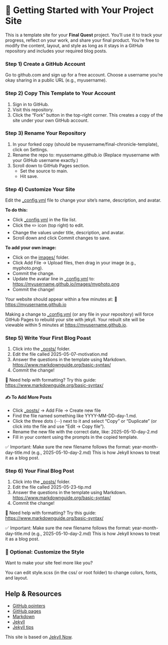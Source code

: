 # 🌟 Getting Started with Your Project Site

This is a template site for your **Final Quest** project. You’ll use it to track your progress, reflect on your work, and share your final product. You’re free to modify the content, layout, and style as long as it stays in a GitHub repository and includes your required blog posts.

### Step 1) Create a GitHub Account

Go to github.com and sign up for a free account. Choose a username you’re okay sharing in a public URL (e.g., myusername).

### Step 2) Copy This Template to Your Account

1.	Sign in to GitHub.
2.	Visit this repository.
3.	Click the “Fork” button in the top-right corner. This creates a copy of the site under your own GitHub account.

### Step 3) Rename Your Repository

1.	In your forked copy (should be myusername/final-chronicle-template), click on Settings.
2.	Rename the repo to:
	myusername.github.io
	(Replace myusername with your GitHub username exactly.)
3.	Scroll down to GitHub Pages section.
	* Set the source to main.
	* Hit save.

### Step 4) Customize Your Site

Edit the [_config.yml](./_config.yml) file to change your site’s name, description, and avatar.

**To do this:**  
* Click [_config.yml](./_config.yml) in the file list.  
* Click the ✏️ icon (top right) to edit.  
* Change the values under title, description, and avatar.  
* Scroll down and click Commit changes to save.  


**To add your own image:**  
* Click on the [images/](./images/) folder.  
* Click Add File → Upload files, then drag in your image (e.g., myphoto.png).  
* Commit the change.  
* Update the avatar line in [_config.yml](./_config.yml) to:  
		https://myusername.github.io/images/myphoto.png  
* Commit the change!  

Your website should appear within a few minutes at:
🔗 https://myusername.github.io

Making a change to [_config.yml](./_config.yml) (or any file in your repository) will force GitHub Pages to rebuild your site with jekyll. Your rebuilt site will be viewable within 5 minutes at <https://myusername.github.io>.


### Step 5) Write Your First Blog Poast

1.	Click into the [_posts/](./_posts/)  folder.
2.	Edit the file called 2025-05-07-motivation.md
3.	Answer the questions in the template using Markdown. https://www.markdownguide.org/basic-syntax/
4.	Commit the change! 

🔗 Need help with formatting? Try this guide:
<https://www.markdownguide.org/basic-syntax/>


#### ✍️ To Add More Posts
* Click [_posts/](./_posts/)  → Add File → Create new file
* Find the file named something like YYYY-MM-DD-day-1.md.
* Click the three dots (⋯) next to it and select “Copy” or “Duplicate” (or click into the file and use “Edit → Copy file”).
* Rename the new file with the correct date, like:
		2025-05-10-day-2.md
* Fill in your content using the prompts in the copied template.

✅ Important:
Make sure the new filename follows the format:
year-month-day-title.md (e.g., 2025-05-10-day-2.md)
This is how Jekyll knows to treat it as a blog post.


### Step 6) Your Final Blog Post

1.	Click into the [_posts/](./_posts/)  folder.
2.	Edit the file called 2025-05-23-tip.md
3.	Answer the questions in the template using Markdown. https://www.markdownguide.org/basic-syntax/
4.	Commit the change! 

🔗 Need help with formatting? Try this guide:
<https://www.markdownguide.org/basic-syntax/>

✅ Important:
Make sure the new filename follows the format:
year-month-day-title.md (e.g., 2025-05-10-day-2.md)
This is how Jekyll knows to treat it as a blog post.


### 🎨 Optional: Customize the Style

Want to make your site feel more like you?

You can edit style.scss (in the css/ or root folder) to change colors, fonts, and layout.

## Help & Resources

- [GitHub pointers](https://help.github.com/en/github/getting-started-with-github)
- [GitHub pages](https://help.github.com/en/github/working-with-github-pages/creating-a-github-pages-site#creating-your-site)
- [Markdown](https://www.markdownguide.org/basic-syntax#links)
- [Jekyll](https://jekyllrb.com)
- [Jekyll tips](https://devhints.io/jekyll)

This site is based on [Jekyll Now](https://github.com/barryclark/jekyll-now).
